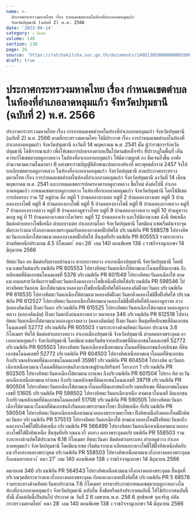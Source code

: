 ```yaml
---
name: >-
  ประกาศกระทรวงมหาดไทย เรื่อง กำหนดเขตตำบลในท้องที่อำเภอลาดหลุมแก้ว
  จังหวัดปทุมธานี (ฉบับที่ 2) พ.ศ. 2566
date: '2023-06-14'
category: ง พิเศษ
volume: 140
section: 138
page: 26
source: 'https://ratchakitcha.soc.go.th/documents/140D138S0000000002600.pdf'
draft: true
---
```


# ประกาศกระทรวงมหาดไทย เรื่อง กำหนดเขตตำบลในท้องที่อำเภอลาดหลุมแก้ว จังหวัดปทุมธานี (ฉบับที่ 2) พ.ศ. 2566

ประกาศกระทรวงมหาดไทย เรื่อง การกาหนดเขตตำบลในท้องที่อำเภอลาดหลุมแก้ว จังหวัดปทุมธานี (ฉบับที่ 2) พ.ศ. 2566 ตามที่กระทรวงมหาดไทย ได้มีประกาศ เรื่อง การกำหนดเขตตำบลในท้องที่ อำเภอลาดหลุมแก้ว จังหวัดปทุมธานี ลงวันที่ 14 พฤษภาคม พ.ศ. 2541 นั้น ผู้ว่าราชการจังหวัดปทุมธานี ได้พิจารณาแล้ว เพื่อให้เขตการปกครองตาบลเป็นไปตามข้อเท็จจริง ที่ปรากฏในพื้นที่ เห็นควรแก้ไขเขตตาบลคูบางหลวง ในท้องที่อาเภอลาดหลุมแก้ว ให้มีความถูกต้ อง ชัดเจนยิ่งขึ้น อาศัยอำนาจตามความในมาตรา 6 แห่งพระราชบัญญัติลักษณะปกครองท้องที่ พระพุทธศักราช 2457 จึงให้ยกเลิกเขตตาบลคูบางหลวง ในท้องที่อาเภอลาดหลุมแก้ว จังหวัดปทุมธานี ตามประกาศกระทรวงมหาดไทย เรื่อง การกำหนดเขตตำบลในท้องที่อำเภอลาดหลุมแก้ว จังหวัดปทุมธานี ลงวันที่ 14 เดือน พฤษภาคม พ.ศ. 2541 และกาหนดเขตการปกครองตาบลคูบางหลวง ขึ้นใหม่ ดังต่อไปนี้ อำเภอลาดหลุมแก้ว กาหนดเขตตาบลคูบางหลวง ในท้องที่อาเภอลาดหลุมแก้ว จังหวัดปทุมธานี โดยให้มีเขตการปกครอง รวม 12 หมู่บ้าน คือ หมู่ที่ 1 บ้านคลองบางเตย หมู่ที่ 2 บ้านคลองบางเตย หมู่ที่ 3 บ้านคลองบางโพธิ์ หมู่ที่ 4 บ้านคลองบางโพธิ์ หมู่ที่ 5 บ้านคลองบางโพธิ์ หมู่ที่ 6 บ้านคลองบางหลวง หมู่ที่ 7 บ้านคลองบางหลวง หมู่ที่ 8 บ้านคลองคูขวางไทย หมู่ที่ 9 บ้านคลองบางหลวง หมู่ที่ 10 บ้านคูขวางมอญ หมู่ ที่ 11 บ้านคลองบางหลวงไหว้พระ หมู่ที่ 12 บ้านคลองเจ้า และให้มีอาณาเขต ดังนี้ ทิศเหนือ ติดต่อตำบลบางโพธิ์เหนือ ตำบลบางเตย อำเภอสามโคก จังหวัดปทุมธานี โดยมีแนวเขตเริ่มต้นจากจุดตัดระหว่างแนวกึ่งกลางคลองพระอุดมกับคลองบางเตยฝั่งทิศใต้ บริเวณพิกัด PR 568578 ไปทางทิศตะวันออกเฉียงใต้ตามแนวคลองบางเตยฝั่งทิศใต้ สิ้นสุดที่บริเวณพิกัด PR 605553 รวมระยะทางด้านทิศเหนือประมาณ 4.5 กิโลเมตร ้ หนา 26 ่ เลม 140 ตอนพิเศษ 138 ง ราชกิจจานุเบกษา 14 มิถุนายน 2566

ทิศตะวันอ อก ติดต่อกับตาบลบ้านฉาง ตาบลบางหลวง อาเภอเมืองปทุมธานี จังหวัดปทุมธานี โดยมีแนวเขตเริ่มต้นบริเวณพิกัด PR 605553 ไปทางทิศตะวันตกเฉียงใต้ตามแนวโฉนดที่ดินเอกชน ถึงหลักเขตที่ดินเอกชนโฉนดเลขที่ 5376 บริเวณพิกัด PR 601549 ไปทางทิศตะวันตกเฉียงใต้ ตามแนวถนนสายวัดจันทารามฝั่งตะวันตกถึงคลองบางโพธิ์เหนือฝั่งทิศใต้บริเวณพิกัด PR 598546 ไปทางทิศตะวันออกเ ฉียงใต้ตามแนวคลองบางโพธิ์เหนือฝั่งทิศใต้ถึงคลองลัดฝั่งตะวันตก บริเวณพิกัด PR 616535 ไปทางทิศตะวันตกเฉียงใต้ตามแนวคลองลัดฝั่งตะวันตกถึงคลองไม่มีชื่อฝั่งทิศใต้ บริเวณพิกัด PR 612527 ไปทางทิศตะวันออกเฉียงใต้ตามแนวคลองไม่มีชื่อฝั่งทิศใต้ถึงคลองคูบางห ลวง (คลองลัดเดิม) ฝั่งตะวันตก บริเวณพิกัด PR 615525 ไปทางทิศตะวันตกเฉียงใต้ตามแนวคลองคูบางหลวง (คลองลัดเดิม) ฝั่งตะวันตกถึงถนนทางหลวง หมายเลข 346 บริเวณพิกัด PR 612518 ไปทาง ทิศตะวันตกเฉียงใต้ตามแนวคลองคูบางหลวง (คลองลัดเดิม) ฝั่งตะวันตก สิ้นสุดที่หลักเขตที่ดินเอกชน โฉนดเลขที่ 52772 บริเวณพิกัด PR 605503 รวมระยะทางด้านทิศตะวันออก ประมาณ 3.6 กิโลเมตร ทิศใต้ ติดต่อตำบลบางหลวง อำเภอเมืองปทุมธานี จังหวัดปทุมธานี ตำบลคลองพระอุดม อาเภอลาดหลุมแก้ว จังหวัดปทุมธานี โดยมีแนวเขตเริ่มต้นจากหลักเขตที่ดินเอกชนโฉนดเลขที่ 52772 บริเวณพิกัด PR 605503 ไปทางทิศตะวันตกเฉียงเหนือตามแนวโฉนดที่ดินเอกชนถึงหลักเขต ที่ดินเอกชนโฉนดเลขที่ 52772 บริเวณพิกัด PR 604503 ไปทางทิศเหนือตามแนวโฉนดที่ดินเอกชน ถึงบริเวณหลักเขตที่ดินเอกชนโฉนดเลขที่ 35961 บริเวณพิกัด PR 604504 ไปทางทิศ ตะวันตกเฉียงเหนือตามแนวโฉนดที่ดินเอกชนถึงกาแพงหมู่บ้านภัทรินทร์ โครงการ 1 บริเวณพิกัด PR 602505 ไปทางทิศตะวันตกเฉียงใต้ตามแนวกาแพง ถึงบริเวณพิกัด PR 601504 ไปทาง ทิศ ตะวันตกเฉียงเหนือตามแนวกำแพง ถึงบริเวณหลักเขตที่ดินเอกชนโฉนดเลขที่ 39719 บริเวณพิกัด PR 600504 ไปทางทิศตะวันตกเฉียงใต้ตามแนวโฉนดที่ดินเอกชนถึงบริเวณหลักเขต ที่ดินเอกชนโฉนดเลขที่ 51605 บริเวณพิกัด PR 598502 ไปทางทิศตะวันตกเฉียงเหนือ ตามแนวโฉนดที่ ดินเอกชน ถึงบริเวณหลักเขตที่ดินเอกชนโฉนดเลขที่ 51706 บริเวณพิกัด PR 590505 ไปทางทิศตะวันตกเฉียงใต้ตามแนวโฉนดที่ดินเอกชนถึงริมคลองพระยามหาโยธา ฝั่งทิศเหนือ ที่บริเวณพิกัด PR 590504 ไปทางทิศตะวันตกเฉียงเหนือตามแนวคลองพระยามหาโยธา ฝั่งทิศเหนือถึงคลองใหม่ฝั่งทิศตะวันตก บริเวณพิกัด PR 575513 ไปทางทิศตะวันตกเฉียงใต้ ตามแนวคลองใหม่ฝั่งทิศตะวันตกถึงคลองบางโพธิ์ใต้ฝั่งทิศเหนือ บริเวณพิกัด PR 566499 ไปทางทิศตะวันตกเฉียงเหนือตามแนวคลองบางโพธิ์ใต้ฝั่งทิศเหนือ สิ้นสุดที่บริเวณแนวกึ่ งกลาง คลองพระอุดมบริเวณพิกัด PR 558503 รวมระยะทางด้านทิศใต้ประมาณ 6.18 กิโลเมตร ทิศตะวันตก ติดต่อตำบลระแหง ตำบลคูขวาง อำเภอลาดหลุมแก้ว จังหวัดปทุมธานี โดยมีแนวเขต เริ่มต้นจากแนวเลียบคลองบางโพธิ์ใต้ฝั่งทิศเหนือตัดกับแนวกึ่งกลางคลองพระอุดม บริเวณพิกัด PR 558503 ไปทางทิศเหนือตามแนวกึ่งกลางคลองพระอุดมถึงถนนทางหลวง ้ หนา 27 ่ เลม 140 ตอนพิเศษ 138 ง ราชกิจจานุเบกษา 14 มิถุนายน 2566

หมายเลข 346 บริเวณพิกัด PR 564543 ไปทางทิศเหนือตามแนวกึ่งกลางคลองพระอุดม สิ้นสุดที่บริเวณจุดตัดระหว่างแนวกึ่งกลางคลองพระอุดม กับคลองบางเตยฝั่งทิศใต้ บริเวณพิกัด PR 5 68578 รวมระยะทางด้านทิศตะวันตกประมาณ 7.6 กิโลเมตร บรรดาประกาศกาหนดเขตตาบลคูบางหลวงในท้องที่อาเภอลาดหลุมแก้ว จังหวัดปทุมธานี ฉบับอื่น ซึ่งขัดหรือแย้งประกาศฉบับนี้ ให้ใช้ประกาศฉบับนี้ ทั้งนี้ ตั้งแต่บัดนี้เป็นต้นไป ประกาศ ณ วันที่ 2 6 เมษายน พ.ศ. 256 6 สุทธิพงษ์ จุลเจริญ ปลัดกระทรวงมหาดไทย ้ หนา 28 ่ เลม 140 ตอนพิเศษ 138 ง ราชกิจจานุเบกษา 14 มิถุนายน 2566
